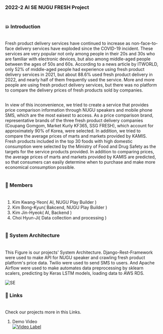 ### 2022-2 AI SE NUGU FRESH Project <br><br>

### 💥 Introduction <br><br>

Fresh product delivery services have continued to increase as non-face-to-face delivery services have exploded since the COVID-19 incident. These services are very popular not only among people in their 20s and 30s who are familiar with electronic devices, but also among middle-aged people between the ages of 50s and 60s. According to a news article by ITWORLD, only 52% of middle-aged people had experience using fresh product delivery services in 2021, but about 88.6% used fresh product delivery in 2022, and nearly half of them frequently used the service. More and more people are using fresh product delivery services, but there was no platform to compare the delivery prices of fresh products sold by companies. <br><br>

In view of this inconvenience, we tried to create a service that provides price comparison information through NUGU speakers and mobile phone SMS, which are the most eaisest to access. As a price comparison brand, representative brands of the three fresh product delivery companies (Coupang Gomgom, Market Kurly KF365, SSG FRESH), which account for approximately 90% of Korea, were selected. In addition, we tried to compare the average prices of marts and markets provided by KAMIS. Fresh products included in the top 30 foods with high domestic consumption were selected by the Ministry of Food and Drug Safety as the targets for the service products provided. In addition to comparing prices, the average prices of marts and markets provided by KAMIS are predicted, so that consumers can easily determine when to purchase and make more economical consumption possible. <br><br>

### 🙂 Members <br><br>
1) Kim Kwang-Yeon( AI, NUGU Play Builder ) <br>
2) Kim Bong-Kyun( Bakcend, NUGU Play Builder ) <br>
3) Kim Jin-Hyeok( AI, Backend ) <br>
4) Choi Hyun-Ji( Data collection and processing ) <br><br>

### 🔧 System Architecture <br><br>

This Figure is our projects' System Architecture. Django-Rest-Framework were used to make API for NUGU speaker and crawling fresh product platform's price data. Twilio were used to send SMS to users. And Apache Airflow were used to make automates data preprocessing by sklearn scalers, predicting by Keras LSTM models, loading data to AWS RDS.

![SE](https://user-images.githubusercontent.com/105668696/206977142-79e730b1-2826-4595-b7bb-664f55826bef.png)

### 🔗 Links <br><br>

Check our projects more in this Links. <br>

1) Demo Video <br>
[![Video Label](http://img.youtube.com/vi/fzl2BOfI1dI/0.jpg)](https://youtu.be/fzl2BOfI1dI?t=0s)




 
